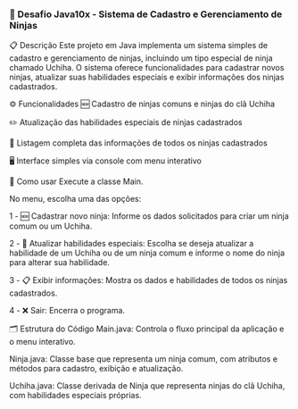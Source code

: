 ### 💢 Desafio Java10x - Sistema de Cadastro e Gerenciamento de Ninjas
📋 Descrição
Este projeto em Java implementa um sistema simples de cadastro e gerenciamento de ninjas, incluindo um tipo especial de ninja chamado Uchiha. O sistema oferece funcionalidades para cadastrar novos ninjas, atualizar suas habilidades especiais e exibir informações dos ninjas cadastrados.

⚙️ Funcionalidades
🆕 Cadastro de ninjas comuns e ninjas do clã Uchiha

✏️ Atualização das habilidades especiais de ninjas cadastrados

📜 Listagem completa das informações de todos os ninjas cadastrados

🖥️ Interface simples via console com menu interativo

🚀 Como usar
Execute a classe Main.

No menu, escolha uma das opções:

1 - 🆕 Cadastrar novo ninja: Informe os dados solicitados para criar um ninja comum ou um Uchiha.

2 - 🔄 Atualizar habilidades especiais: Escolha se deseja atualizar a habilidade de um Uchiha ou de um ninja comum e informe o nome do ninja para alterar sua habilidade.

3 - 📋 Exibir informações: Mostra os dados e habilidades de todos os ninjas cadastrados.

4 - ❌ Sair: Encerra o programa.

🗂️ Estrutura do Código
Main.java: Controla o fluxo principal da aplicação e o menu interativo.

Ninja.java: Classe base que representa um ninja comum, com atributos e métodos para cadastro, exibição e atualização.

Uchiha.java: Classe derivada de Ninja que representa ninjas do clã Uchiha, com habilidades especiais próprias.
